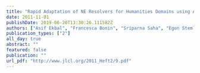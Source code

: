 ```yaml
---
title: "Rapid Adaptation of NE Resolvers for Humanities Domains using Active Annotation"
date: 2011-11-01
publishDate: 2019-06-20T13:30:26.111582Z
authors: ["Asif Ekbal", "Francesca Bonin", "Sriparna Saha", "Egon Stemle", "Eduard Barbu", "Fabio Cavulli", "Christian Girardi", "Massimo Poesio"]
publication_types: ["2"]
all_day: true
abstract: ""
featured: false
publication: ""
url_pdf: "http://www.jlcl.org/2011_Heft2/9.pdf"
---
```


